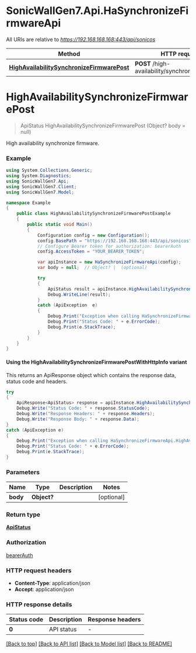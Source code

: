 # SonicWallGen7.Api.HaSynchronizeFirmwareApi

All URIs are relative to *https://192.168.168.168:443/api/sonicos*

| Method | HTTP request | Description |
|--------|--------------|-------------|
| [**HighAvailabilitySynchronizeFirmwarePost**](HaSynchronizeFirmwareApi.md#highavailabilitysynchronizefirmwarepost) | **POST** /high-availability/synchronize/firmware |  |

<a id="highavailabilitysynchronizefirmwarepost"></a>
# **HighAvailabilitySynchronizeFirmwarePost**
> ApiStatus HighAvailabilitySynchronizeFirmwarePost (Object? body = null)



High availability synchronize firmware.

### Example
```csharp
using System.Collections.Generic;
using System.Diagnostics;
using SonicWallGen7.Api;
using SonicWallGen7.Client;
using SonicWallGen7.Model;

namespace Example
{
    public class HighAvailabilitySynchronizeFirmwarePostExample
    {
        public static void Main()
        {
            Configuration config = new Configuration();
            config.BasePath = "https://192.168.168.168:443/api/sonicos";
            // Configure Bearer token for authorization: bearerAuth
            config.AccessToken = "YOUR_BEARER_TOKEN";

            var apiInstance = new HaSynchronizeFirmwareApi(config);
            var body = null;  // Object? |  (optional) 

            try
            {
                ApiStatus result = apiInstance.HighAvailabilitySynchronizeFirmwarePost(body);
                Debug.WriteLine(result);
            }
            catch (ApiException  e)
            {
                Debug.Print("Exception when calling HaSynchronizeFirmwareApi.HighAvailabilitySynchronizeFirmwarePost: " + e.Message);
                Debug.Print("Status Code: " + e.ErrorCode);
                Debug.Print(e.StackTrace);
            }
        }
    }
}
```

#### Using the HighAvailabilitySynchronizeFirmwarePostWithHttpInfo variant
This returns an ApiResponse object which contains the response data, status code and headers.

```csharp
try
{
    ApiResponse<ApiStatus> response = apiInstance.HighAvailabilitySynchronizeFirmwarePostWithHttpInfo(body);
    Debug.Write("Status Code: " + response.StatusCode);
    Debug.Write("Response Headers: " + response.Headers);
    Debug.Write("Response Body: " + response.Data);
}
catch (ApiException e)
{
    Debug.Print("Exception when calling HaSynchronizeFirmwareApi.HighAvailabilitySynchronizeFirmwarePostWithHttpInfo: " + e.Message);
    Debug.Print("Status Code: " + e.ErrorCode);
    Debug.Print(e.StackTrace);
}
```

### Parameters

| Name | Type | Description | Notes |
|------|------|-------------|-------|
| **body** | **Object?** |  | [optional]  |

### Return type

[**ApiStatus**](ApiStatus.md)

### Authorization

[bearerAuth](../README.md#bearerAuth)

### HTTP request headers

 - **Content-Type**: application/json
 - **Accept**: application/json


### HTTP response details
| Status code | Description | Response headers |
|-------------|-------------|------------------|
| **0** | API status |  -  |

[[Back to top]](#) [[Back to API list]](../README.md#documentation-for-api-endpoints) [[Back to Model list]](../README.md#documentation-for-models) [[Back to README]](../README.md)

